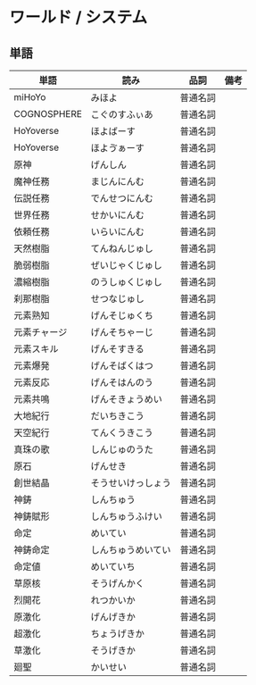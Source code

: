 # ワールド / システム

## 単語

|単語|読み|品詞|備考|
|---|---|---|---|
|miHoYo|みほよ|普通名詞||
|COGNOSPHERE|こぐのすふぃあ|普通名詞||
|HoYoverse|ほよばーす|普通名詞||
|HoYoverse|ほよゔぁーす|普通名詞||
|原神|げんしん|普通名詞||
|魔神任務|まじんにんむ|普通名詞||
|伝説任務|でんせつにんむ|普通名詞||
|世界任務|せかいにんむ|普通名詞||
|依頼任務|いらいにんむ|普通名詞||
|天然樹脂|てんねんじゅし|普通名詞||
|脆弱樹脂|ぜいじゃくじゅし|普通名詞||
|濃縮樹脂|のうしゅくじゅし|普通名詞||
|刹那樹脂|せつなじゅし|普通名詞||
|元素熟知|げんそじゅくち|普通名詞||
|元素チャージ|げんそちゃーじ|普通名詞||
|元素スキル|げんそすきる|普通名詞||
|元素爆発|げんそばくはつ|普通名詞||
|元素反応|げんそはんのう|普通名詞||
|元素共鳴|げんそきょうめい|普通名詞||
|大地紀行|だいちきこう|普通名詞||
|天空紀行|てんくうきこう|普通名詞||
|真珠の歌|しんじゅのうた|普通名詞||
|原石|げんせき|普通名詞||
|創世結晶|そうせいけっしょう|普通名詞||
|神鋳|しんちゅう|普通名詞||
|神鋳賦形|しんちゅうふけい|普通名詞||
|命定|めいてい|普通名詞||
|神鋳命定|しんちゅうめいてい|普通名詞||
|命定値|めいていち|普通名詞||
|草原核|そうげんかく|普通名詞||
|烈開花|れつかいか|普通名詞||
|原激化|げんげきか|普通名詞||
|超激化|ちょうげきか|普通名詞||
|草激化|そうげきか|普通名詞||
|廻聖|かいせい|普通名詞||